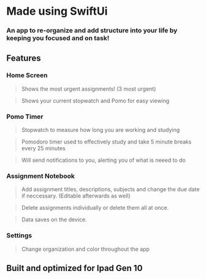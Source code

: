 # Made using SwiftUi
### An app to re-organize and add structure into your life by keeping you focused and on task!

## Features 

### Home Screen

> Shows the most urgent assignments! (3 most urgent) 

> Shows your current stopwatch and Pomo for easy viewing


### Pomo Timer

> Stopwatch to measure how long you are working and studying

> Pomodoro timer used to effectively study and take 5 minute breaks every 25 minutes

> Will send notifications to you, alerting you of what is neeed to do


### Assignment Notebook 

> Add assignment titles, descriptions, subjects and change the due date if neccessary. (Editable afterwards as well) 

> Delete assignments individually or delete them all at once. 

> Data saves on the device.


### Settings 

> Change organization and color throughout the app

## Built and optimized for Ipad Gen 10
